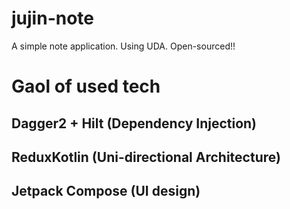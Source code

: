 # jujin-note
A simple note application. Using UDA. Open-sourced!!

# Gaol of used tech
## Dagger2 + Hilt (Dependency Injection)
## ReduxKotlin (Uni-directional Architecture)
## Jetpack Compose (UI design)